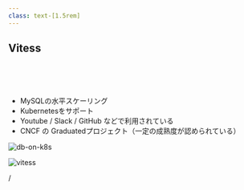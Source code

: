 ```yaml
---
class: text-[1.5rem]
---
```


## Vitess

<br>
<br>
<br>

- MySQLの水平スケーリング
- Kubernetesをサポート
- Youtube / Slack / GitHub などで利用されている
- CNCF の Graduatedプロジェクト（一定の成熟度が認められている）

<img
  src="/db-on-k8s.svg"
  alt="db-on-k8s"
  class="h-[24vh] my-auto"
/>

<img
  src="/vitess.svg"
  alt="vitess"
  class="absolute h-[16vh] top-[3.5rem] right-[3.5rem]"
/>

<div
  class="absolute bottom-[1rem] right-[1rem] text-[1rem]"
>
  <SlideCurrentNo /> / <SlidesTotal />
</div>

<!--
Note
-->
